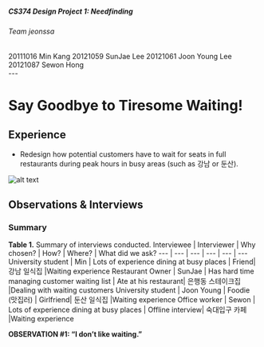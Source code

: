 ##### CS374 Design Project 1: Needfinding
###### Team jeonssa
<div text-align:right>
20111016 Min Kang  
20121059 SunJae Lee  
20121061 Joon Young Lee  
20121087 Sewon Hong
</div>  
---

# Say Goodbye to Tiresome Waiting!
## Experience
 * Redesign how potential customers have to wait for seats in full restaurants during peak hours in busy areas (such as 강남 or 둔산).  

 ![alt text](http://i.imgur.com/wUzsimB.jpg "Customers waiting in a queue in a restaurant")
 
 ## Observations & Interviews
 ### Summary
 **Table 1.** Summary of interviews conducted.
 Interviewee | Interviewer | Why chosen? | How? | Where? | What did we ask?
 --- | --- | --- | --- | --- | ---
 University student | Min | Lots of experience dining at busy places | Friend| 강남 일식집 |Waiting experience
Restaurant Owner | SunJae | Has hard time managing customer waiting list | Ate at his restaurant| 은행동 스테이크집 |Dealing with waiting customers 
 University student | Joon Young | Foodie (맛집러) | Girlfriend| 둔산 일식집 |Waiting experience
Office worker | Sewon | Lots of experience dining at busy places | Offline interview| 숙대입구 카페 |Waiting experience

**OBSERVATION #1: “I don’t like waiting.”**

